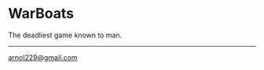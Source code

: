 WarBoats
========

The deadliest game known to man.
_________________________________


arnol229@gmail.com
